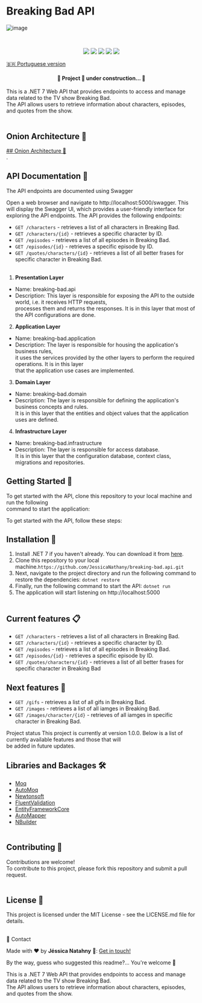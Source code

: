 # Breaking Bad API <br>

![image](https://github.com/JessicaNathany/breaking-bad.api/assets/11943572/be267a2f-adf1-4957-bb7f-97fac2cde1e5)

<br/>

<p align="center">
  <img src="https://img.shields.io/badge/Framework-dotnet-blue"/> 
  <img src="https://img.shields.io/badge/Framework%20version-dotnet%207-blue"/>
  <img src="https://img.shields.io/badge/Language-C%23-blue"/> 
  <img src="https://img.shields.io/badge/Status-development-green"/>  
   <img src=" https://img.shields.io/badge/Status-development-green"/>  
</p>

[🇧🇷 Portuguese version](/README.pt-BR.md)

 <h4 align="center"> 
	🚧  Project 🚀 under construction...  🚧
 </h4>

This is a .NET 7 Web API that provides endpoints to access and manage data related to the TV show Breaking Bad. <br/>
The API allows users to retrieve information about characters, episodes, and quotes from the show. <br/><br/>

## Onion Architecture 📝 <br/>
[## Onion Architecture 📝 <br/>](https://dotnet.microsoft.com/pt-br/download/dotnet/7.0).

## API Documentation 📝 <br/>
The API endpoints are documented using Swagger

Open a web browser and navigate to http://localhost:5000/swagger.
This will display the Swagger UI, which provides a user-friendly interface for exploring the API 
endpoints. The API provides the following endpoints:<br/>

- `GET /characters` - retrieves a list of all characters in Breaking Bad.
- `GET /characters/{id}` - retrieves a specific character by ID.
- `GET /episodes` - retrieves a list of all episodes in Breaking Bad.
- `GET /episodes/{id}` - retrieves a specific episode by ID.
- `GET /quotes/characters/{id}` - retrieves a list of all better frases for specific character in Breaking Bad.<br/><br/>


1. **Presentation Layer**
  - Name: breaking-bad.api<br/>
  - Description: This layer is responsible for exposing the API to the outside world, i.e. it receives HTTP requests, <br/>
    processes them and returns the responses. It is in this layer that most of the API configurations are done. <br/>
    
2. **Application Layer**
  - Name: breaking-bad.application<br/>
  - Description: The layer is responsible for housing the application's business rules, <br/>
    it uses the services provided by the other layers to perform the required operations. It is in this layer <br/>
    that the application use cases are implemented. <br/>
    
3. **Domain Layer**
  - Name: breaking-bad.domain<br/>
  - Description: The layer is responsible for defining the application's business concepts and rules. <br/>
    It is in this layer that the entities and object values that the application uses are defined.<br/>
    
4. **Infrastructure Layer**
  - Name: breaking-bad.infrastructure<br/>
  - Description: The layer is responsible for access database. <br/>
    It is in this layer that the configuration database, context class, migrations and repositories.<br/>
    
 

##  Getting Started 🚀<br/>
To get started with the API, clone this repository to your local machine and run the following <br/>
command to start the application: <br/>

To get started with the API, follow these steps: <br/>

## Installation :wrench: <br/>

1. Install .NET 7 if you haven't already. You can download it from [here](https://dotnet.microsoft.com/pt-br/download/dotnet/7.0).
2. Clone this repository to your local machine.`https://github.com/JessicaNathany/breaking-bad.api.git`
3. Next, navigate to the project directory and run the following command to restore the dependencies:
`dotnet restore`
4. Finally, run the following command to start the API:
`dotnet run`
5. The application will start listening on http://localhost:5000 <br/><br/>


## Current features :clipboard: <br/>
- `GET /characters` - retrieves a list of all characters in Breaking Bad.
- `GET /characters/{id}` - retrieves a specific character by ID.
- `GET /episodes` - retrieves a list of all episodes in Breaking Bad.
- `GET /episodes/{id}` - retrieves a specific episode by ID.
- `GET /quotes/characters/{id}` - retrieves a list of all better frases for specific character in Breaking Bad

## Next  features :dart: <br/>
- `GET /gifs` - retrieves a list of all gifs in Breaking Bad.
- `GET /images` - retrieves a list of all iamges in Breaking Bad.
- `GET /images/character/{id}` - retrieves of all iamges in specific character in Breaking Bad. <br/>


Project status
This project is currently at version 1.0.0. Below is a list of currently available features and those that will<br/> 
be added in future updates.<br/>

 ## Libraries and Backages 🛠️
- [Moq](https://www.nuget.org/packages/Moq)
- [AutoMoq](https://www.nuget.org/packages/AutoMoq)
- [Newtonsoft](https://www.nuget.org/packages/Newtonsoft.Json)
- [FluentValidation](https://www.nuget.org/packages/fluentvalidation/)
- [EntityFrameworkCore](https://www.nuget.org/packages/Microsoft.EntityFrameworkCore/8.0.0-preview.3.23174.2)
- [AutoMapper](https://www.nuget.org/packages/automapper/)
- [NBuilder](https://www.nuget.org/packages/NBuilder)
<br/><br/>


##  Contributing 🤝<br/>
Contributions are welcome! <br>
To contribute to this project, please fork this repository and submit a pull request.<br/><br/>

## License 📄
This project is licensed under the MIT License - see the LICENSE.md file for details.<br/><br/>

📧 Contact

Made with ♥ by **Jéssica Natahny** 👋: [Get in touch!](https://www.linkedin.com/in/jessica-nathany-38260868/)

By the way, guess who suggested this readme?... You're welcome 🥰


This is a .NET 7 Web API that provides endpoints to access and manage data related to the TV show Breaking Bad. <br/>
The API allows users to retrieve information about characters, episodes, and quotes from the show. <br/><br/>
